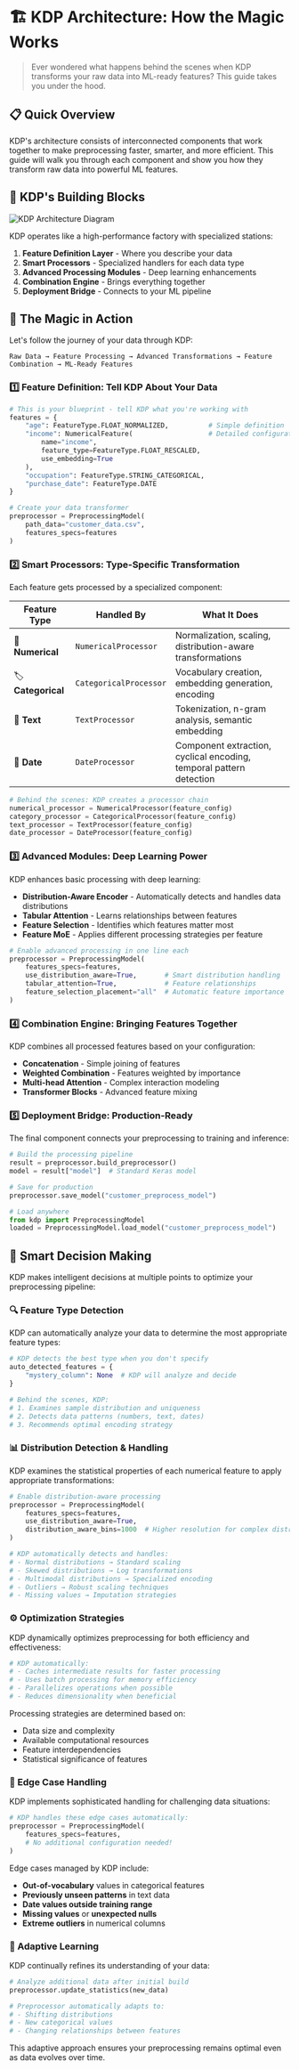 # 🏗️ KDP Architecture: How the Magic Works

> Ever wondered what happens behind the scenes when KDP transforms your raw data into ML-ready features? This guide takes you under the hood.

## 📋 Quick Overview

KDP's architecture consists of interconnected components that work together to make preprocessing faster, smarter, and more efficient. This guide will walk you through each component and show you how they transform raw data into powerful ML features.

## 🧩 KDP's Building Blocks

![KDP Architecture Diagram](imgs/Model_Architecture.png)

KDP operates like a high-performance factory with specialized stations:

1. **Feature Definition Layer** - Where you describe your data
2. **Smart Processors** - Specialized handlers for each data type
3. **Advanced Processing Modules** - Deep learning enhancements
4. **Combination Engine** - Brings everything together
5. **Deployment Bridge** - Connects to your ML pipeline

## 🚀 The Magic in Action

Let's follow the journey of your data through KDP:

```
Raw Data → Feature Processing → Advanced Transformations → Feature Combination → ML-Ready Features
```

### 1️⃣ Feature Definition: Tell KDP About Your Data

```python
# This is your blueprint - tell KDP what you're working with
features = {
    "age": FeatureType.FLOAT_NORMALIZED,          # Simple definition
    "income": NumericalFeature(                   # Detailed configuration
        name="income",
        feature_type=FeatureType.FLOAT_RESCALED,
        use_embedding=True
    ),
    "occupation": FeatureType.STRING_CATEGORICAL,
    "purchase_date": FeatureType.DATE
}

# Create your data transformer
preprocessor = PreprocessingModel(
    path_data="customer_data.csv",
    features_specs=features
)
```

### 2️⃣ Smart Processors: Type-Specific Transformation

Each feature gets processed by a specialized component:

| Feature Type | Handled By | What It Does |
|--------------|------------|--------------|
| 🔢 **Numerical** | `NumericalProcessor` | Normalization, scaling, distribution-aware transformations |
| 🏷️ **Categorical** | `CategoricalProcessor` | Vocabulary creation, embedding generation, encoding |
| 📝 **Text** | `TextProcessor` | Tokenization, n-gram analysis, semantic embedding |
| 📅 **Date** | `DateProcessor` | Component extraction, cyclical encoding, temporal pattern detection |

```python
# Behind the scenes: KDP creates a processor chain
numerical_processor = NumericalProcessor(feature_config)
category_processor = CategoricalProcessor(feature_config)
text_processor = TextProcessor(feature_config)
date_processor = DateProcessor(feature_config)
```

### 3️⃣ Advanced Modules: Deep Learning Power

KDP enhances basic processing with deep learning:

- **Distribution-Aware Encoder** - Automatically detects and handles data distributions
- **Tabular Attention** - Learns relationships between features
- **Feature Selection** - Identifies which features matter most
- **Feature MoE** - Applies different processing strategies per feature

```python
# Enable advanced processing in one line each
preprocessor = PreprocessingModel(
    features_specs=features,
    use_distribution_aware=True,       # Smart distribution handling
    tabular_attention=True,            # Feature relationships
    feature_selection_placement="all"  # Automatic feature importance
)
```

### 4️⃣ Combination Engine: Bringing Features Together

KDP combines all processed features based on your configuration:

- **Concatenation** - Simple joining of features
- **Weighted Combination** - Features weighted by importance
- **Multi-head Attention** - Complex interaction modeling
- **Transformer Blocks** - Advanced feature mixing

### 5️⃣ Deployment Bridge: Production-Ready

The final component connects your preprocessing to training and inference:

```python
# Build the processing pipeline
result = preprocessor.build_preprocessor()
model = result["model"]  # Standard Keras model

# Save for production
preprocessor.save_model("customer_preprocess_model")

# Load anywhere
from kdp import PreprocessingModel
loaded = PreprocessingModel.load_model("customer_preprocess_model")
```

## 🧠 Smart Decision Making

KDP makes intelligent decisions at multiple points to optimize your preprocessing pipeline:

### 🔍 Feature Type Detection

KDP can automatically analyze your data to determine the most appropriate feature types:

```python
# KDP detects the best type when you don't specify
auto_detected_features = {
    "mystery_column": None  # KDP will analyze and decide
}

# Behind the scenes, KDP:
# 1. Examines sample distribution and uniqueness
# 2. Detects data patterns (numbers, text, dates)
# 3. Recommends optimal encoding strategy
```

### 📊 Distribution Detection & Handling

KDP examines the statistical properties of each numerical feature to apply appropriate transformations:

```python
# Enable distribution-aware processing
preprocessor = PreprocessingModel(
    features_specs=features,
    use_distribution_aware=True,
    distribution_aware_bins=1000  # Higher resolution for complex distributions
)

# KDP automatically detects and handles:
# - Normal distributions → Standard scaling
# - Skewed distributions → Log transformations
# - Multimodal distributions → Specialized encoding
# - Outliers → Robust scaling techniques
# - Missing values → Imputation strategies
```

### ⚙️ Optimization Strategies

KDP dynamically optimizes preprocessing for both efficiency and effectiveness:

```python
# KDP automatically:
# - Caches intermediate results for faster processing
# - Uses batch processing for memory efficiency
# - Parallelizes operations when possible
# - Reduces dimensionality when beneficial
```

Processing strategies are determined based on:
- Data size and complexity
- Available computational resources
- Feature interdependencies
- Statistical significance of features

### 🛑 Edge Case Handling

KDP implements sophisticated handling for challenging data situations:

```python
# KDP handles these edge cases automatically:
preprocessor = PreprocessingModel(
    features_specs=features,
    # No additional configuration needed!
)
```

Edge cases managed by KDP include:
- **Out-of-vocabulary** values in categorical features
- **Previously unseen patterns** in text data
- **Date values outside training range**
- **Missing values** or **unexpected nulls**
- **Extreme outliers** in numerical columns

### 🔄 Adaptive Learning

KDP continually refines its understanding of your data:

```python
# Analyze additional data after initial build
preprocessor.update_statistics(new_data)

# Preprocessor automatically adapts to:
# - Shifting distributions
# - New categorical values
# - Changing relationships between features
```

This adaptive approach ensures your preprocessing remains optimal even as data evolves over time.
